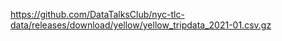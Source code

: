 https://github.com/DataTalksClub/nyc-tlc-data/releases/download/yellow/yellow_tripdata_2021-01.csv.gz
